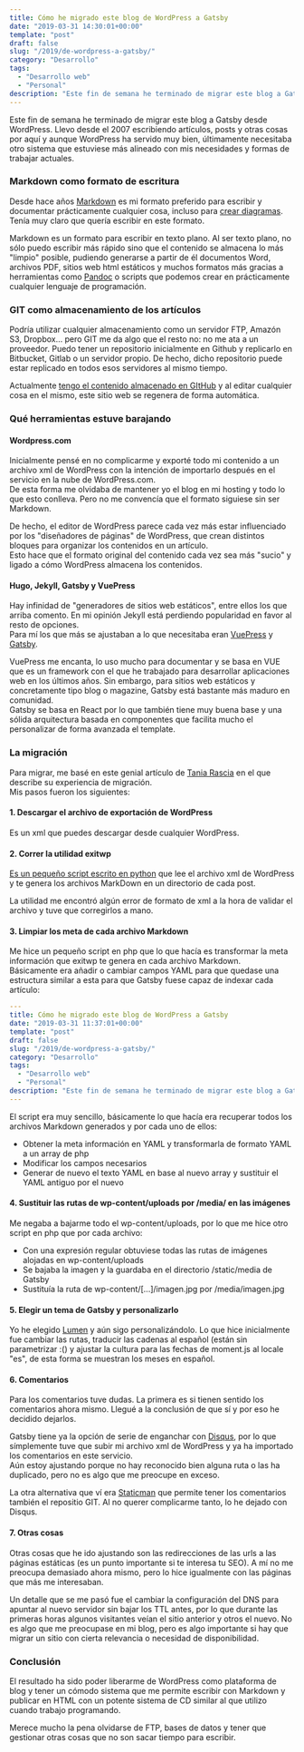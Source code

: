 ```yaml
---
title: Cómo he migrado este blog de WordPress a Gatsby
date: "2019-03-31 14:30:01+00:00"
template: "post"
draft: false
slug: "/2019/de-wordpress-a-gatsby/"
category: "Desarrollo"
tags:
  - "Desarrollo web"
  - "Personal"
description: "Este fin de semana he terminado de migrar este blog a Gatsby desde WordPress. Llevo desde el 2007 escribiendo artículos, posts y otras cosas por aquí y aunque WordPress ha servido muy bien, últimamente necesitaba otro sistema que estuviese más alineado con mis necesidades y formas de trabajar actuales."
---
```


Este fin de semana he terminado de migrar este blog a Gatsby desde WordPress. Llevo desde el 2007 escribiendo artículos, posts y otras cosas por aquí y aunque WordPress ha servido muy bien, últimamente necesitaba otro sistema que estuviese más alineado con mis necesidades y formas de trabajar actuales.

### Markdown como formato de escritura

Desde hace años [Markdown](https://en.wikipedia.org/wiki/Markdown) es mi formato preferido para escribir y documentar prácticamente cualquier cosa, incluso para [crear diagramas](https://mermaidjs.github.io/).  
Tenía muy claro que quería escribir en este formato.

Markdown es un formato para escribir en texto plano. Al ser texto plano, no sólo puedo escribir más rápido sino que el contenido se almacena lo más "limpio" posible, pudiendo generarse a partir de él documentos Word, archivos PDF, sitios web html estáticos y muchos formatos más gracias a herramientas como [Pandoc](https://pandoc.org/) o scripts que podemos crear en prácticamente cualquier lenguaje de programación.

### GIT como almacenamiento de los artículos

Podría utilizar cualquier almacenamiento como un servidor FTP, Amazón S3, Dropbox... pero GIT me da algo que el resto no: no me ata a un proveedor. Puedo tener un repositorio inicialmente en Github y replicarlo en Bitbucket, Gitlab o un servidor propio. De hecho, dicho repositorio puede estar replicado en todos esos servidores al mismo tiempo.

Actualmente [tengo el contenido almacenado en GItHub](https://github.com/asiermarques/website/tree/master/content/posts) y al editar cualquier cosa en el mismo, este sitio web se regenera de forma automática.

### Qué herramientas estuve barajando

#### Wordpress.com 

Inicialmente pensé en no complicarme y exporté todo mi contenido a un archivo xml de WordPress con la intención de importarlo después en el servicio en la nube de WordPress.com.  
De esta forma me olvidaba de mantener yo el blog en mi hosting y todo lo que esto conlleva. Pero no me convencía que el formato siguiese sin ser Markdown.

De hecho, el editor de WordPress parece cada vez más estar influenciado por los "diseñadores de páginas" de WordPress, que crean distintos bloques para organizar los contenidos en un artículo.  
Esto hace que el formato original del contenido cada vez sea más "sucio" y ligado a cómo WordPress almacena los contenidos.

#### Hugo, Jekyll, Gatsby y VuePress

Hay infinidad de "generadores de sitios web estáticos", entre ellos los que arriba comento. En mi opinión Jekyll está perdiendo popularidad en favor al resto de opciones.  
Para mí los que más se ajustaban a lo que necesitaba eran [VuePress](https://vuepress.vuejs.org/) y [Gatsby](https://www.gatsbyjs.org/).

VuePress me encanta, lo uso mucho para documentar y se basa en VUE que es un framework con el que he trabajado para desarrollar aplicaciones web en los últimos años. Sin embargo, para sitios web estáticos y concretamente tipo blog o magazine, Gatsby está bastante más maduro en comunidad.  
Gatsby se basa en React por lo que también tiene muy buena base y una sólida arquitectura basada en componentes que facilita mucho el personalizar de forma avanzada el template.

### La migración

Para migrar, me basé en este genial artículo de [Tania Rascia](https://www.taniarascia.com/migrating-from-wordpress-to-gatsby/) en el que describe su experiencia de migración.  
Mis pasos fueron los siguientes:
#### 1. Descargar el archivo de exportación de WordPress
Es un xml que puedes descargar desde cualquier WordPress.

#### 2. Correr la utilidad exitwp
[Es un pequeño script escrito en python](https://github.com/thomasf/exitwp) que lee el archivo xml de WordPress y te genera los archivos MarkDown en un directorio de cada post.

La utilidad me encontró algún error de formato de xml a la hora de validar el archivo y tuve que corregirlos a mano.  

#### 3. Limpiar los meta de cada archivo Markdown
Me hice un pequeño script en php que lo que hacía es transformar la meta información que exitwp te genera en cada archivo Markdown.  
Básicamente era añadir o cambiar campos YAML para que quedase una estructura similar a esta para que Gatsby fuese capaz de indexar cada artículo:

```yaml
---
title: Cómo he migrado este blog de WordPress a Gatsby
date: "2019-03-31 11:37:01+00:00"
template: "post"
draft: false
slug: "/2019/de-wordpress-a-gatsby/"
category: "Desarrollo"
tags:
  - "Desarrollo web"
  - "Personal"
description: "Este fin de semana he terminado de migrar este blog a Gatsby desde WordPress. Llevo desde el 2007 escribiendo artículos, posts y otras cosas por aquí y aunque WordPress ha servido muy bien, últimamente necesitaba otro sistema que estuviese más alineado con mis necesidades y formas de trabajar actuales."
---
```

El script era muy sencillo, básicamente lo que hacía era recuperar todos los archivos Markdown generados y por cada uno de ellos:
* Obtener la meta información en YAML y transformarla de formato YAML a un array de php
* Modificar los campos necesarios
* Generar de nuevo el texto YAML en base al nuevo array y sustituir el YAML antiguo por el nuevo


#### 4. Sustituir las rutas de wp-content/uploads por /media/ en las imágenes

Me negaba a bajarme todo el wp-content/uploads, por lo que me hice otro script en php que por cada archivo:
* Con una expresión regular obtuviese todas las rutas de imágenes alojadas en wp-content/uploads
* Se bajaba la imagen y la guardaba en el directorio /static/media de Gatsby
* Sustituía la ruta de wp-content/[...]/imagen.jpg por /media/imagen.jpg


#### 5. Elegir un tema de Gatsby y personalizarlo

Yo he elegido [Lumen](https://github.com/alxshelepenok/gatsby-starter-lumen) y aún sigo personalizándolo. Lo que hice inicialmente fue cambiar las rutas, traducir las cadenas al español (están sin parametrizar :() y ajustar la cultura para las fechas de moment.js al locale "es", de esta forma se muestran los meses en español.

#### 6. Comentarios

Para los comentarios tuve dudas. La primera es si tienen sentido los comentarios ahora mismo. Llegué a la conclusión de que sí y por eso he decidido dejarlos.

Gatsby tiene ya la opción de serie de enganchar con [Disqus](https://disqus.com), por lo que símplemente tuve que subir mi archivo xml de WordPress y ya ha importado los comentarios en este servicio.  
Aún estoy ajustando porque no hay reconocido bien alguna ruta o las ha duplicado, pero no es algo que me preocupe en exceso.

La otra alternativa que ví era [Staticman](https://staticman.net/) que permite tener los comentarios también el repositio GIT. Al no querer complicarme tanto, lo he dejado con Disqus.

#### 7. Otras cosas

Otras cosas que he ido ajustando son las redirecciones de las urls a las páginas estáticas (es un punto importante si te interesa tu SEO). A mí no me preocupa demasiado ahora mismo, pero lo hice igualmente con las páginas que más me interesaban.

Un detalle que se me pasó fue el cambiar la configuración del DNS para apuntar al nuevo servidor sin bajar los TTL antes, por lo que durante las primeras horas algunos visitantes veían el sitio anterior y otros el nuevo. No es algo que me preocupase en mi blog, pero es algo importante si hay que migrar un sitio con cierta relevancia o necesidad de disponibilidad.

### Conclusión

El resultado ha sido poder liberarme de WordPress como plataforma de blog y tener un cómodo sistema que me permite escribir con Markdown y publicar en HTML con un potente sistema de CD similar al que utilizo cuando trabajo programando.

Merece mucho la pena olvidarse de FTP, bases de datos y tener que gestionar otras cosas que no son sacar tiempo para escribir.